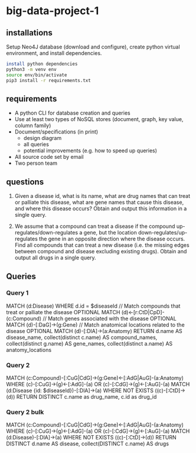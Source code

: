 # big-data-project-1

## installations
Setup Neo4J database (download and configure), create python virtual environment, and install dependencies.

```bash
install python dependencies
python3 -m venv env
source env/bin/activate
pip3 install -r requirements.txt
```

## requirements
- A python CLI for database creation and queries
- Use at least two types of NoSQL stores (document, graph, key value, column family)
- Document/specifications (in print)
  - design diagram
  - all queries
  - potential improvements (e.g. how to speed up queries)
- All source code set by email
- Two person team

## questions
1. Given a disease id, what is its name,
what are drug names that can treat or
palliate this disease, what are gene
names that cause this disease, and
where this disease occurs? Obtain and
output this information in a single query.

2. We assume that a compound can treat a disease if the
compound up-regulates/down-regulates a gene, but the location down-regulates/up-regulates the gene in an opposite direction where the disease occurs. Find all compounds that can treat a new disease (i.e. the missing edges between compound and disease excluding existing drugs). Obtain and output all drugs in
a single query.

## Queries
### Query 1
MATCH (d:Disease)
WHERE d.id = $diseaseId
// Match compounds that treat or palliate the disease
OPTIONAL MATCH (d)<-[r:CtD|CpD]-(c:Compound)
// Match genes associated with the disease
OPTIONAL MATCH (d)-[:DaG]->(g:Gene)
// Match anatomical locations related to the disease
OPTIONAL MATCH (d)-[:DlA]->(a:Anatomy)
RETURN d.name AS disease_name,
       collect(distinct c.name) AS compound_names,
       collect(distinct g.name) AS gene_names,
       collect(distinct a.name) AS anatomy_locations

### Query 2
MATCH (c:Compound)-[:CuG|CdG]->(g:Gene)<-[:AdG|AuG]-(a:Anatomy)
WHERE (c)-[:CuG]->(g)<-[:AdG]-(a)
   OR (c)-[:CdG]->(g)<-[:AuG]-(a)
MATCH (d:Disease {id: $diseaseId})-[:DlA]->(a)
WHERE NOT EXISTS ((c)-[:CtD]->(d))
RETURN DISTINCT c.name as drug_name, c.id as drug_id

### Query 2 bulk
MATCH (c:Compound)-[:CuG|CdG]->(g:Gene)<-[:AdG|AuG]-(a:Anatomy)
WHERE (c)-[:CuG]->(g)<-[:AdG]-(a)
   OR (c)-[:CdG]->(g)<-[:AuG]-(a)
MATCH (d:Disease)-[:DlA]->(a)
WHERE NOT EXISTS ((c)-[:CtD]->(d))
RETURN DISTINCT d.name AS disease, collect(DISTINCT c.name) AS drugs



